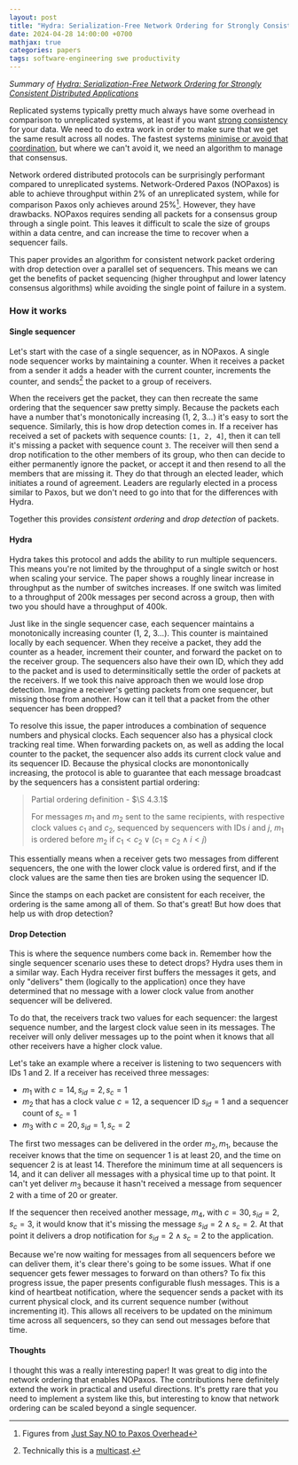 ```yaml
---
layout: post
title: "Hydra: Serialization-Free Network Ordering for Strongly Consistent Distributed Applications"
date: 2024-04-28 14:00:00 +0700
mathjax: true
categories: papers
tags: software-engineering swe productivity
---
```


_Summary of [Hydra: Serialization-Free Network Ordering for Strongly Consistent Distributed Applications](https://www.usenix.org/conference/nsdi23/presentation/choi)_

Replicated systems typically pretty much always have some overhead in comparison to unreplicated systems, at least if you want [strong consistency](https://dl.acm.org/doi/10.1145/2500500) for your data. We need to do extra work in order to make sure that we get the same result across all nodes. The fastest systems [minimise or avoid that coordination](https://blog.benjscho.dev/papers/2024/03/11/keeping-calm.html), but where we can't avoid it, we need an algorithm to manage that consensus. 

<!--more-->

Network ordered distributed protocols can be surprisingly performant compared to unreplicated systems. Network-Ordered Paxos (NOPaxos) is able to achieve throughput within 2% of an unreplicated system, while for comparison Paxos only achieves around 25%[^1]. However, they have drawbacks. NOPaxos requires sending all packets for a consensus group through a single point. This leaves it difficult to scale the size of groups within a data centre, and can increase the time to recover when a sequencer fails.

This paper provides an algorithm for consistent network packet ordering with drop detection over a parallel set of sequencers. This means we can get the benefits of packet sequencing (higher throughput and lower latency consensus algorithms) while avoiding the single point of failure in a system.

### How it works 
#### Single sequencer

Let's start with the case of a single sequencer, as in NOPaxos. A single node sequencer works by maintaining a counter. When it receives a packet from a sender it adds a header with the current counter, increments the counter, and sends[^2] the packet to a group of receivers. 

When the receivers get the packet, they can then recreate the same ordering that the sequencer saw pretty simply. Because the packets each have a number that's monotonically increasing (1, 2, 3...) it's easy to sort the sequence. Similarly, this is how drop detection comes in. If a receiver has received a set of packets with sequence counts: `[1, 2, 4]`, then it can tell it's missing a packet with sequence count `3`. The receiver will then send a drop notification to the other members of its group, who then can decide to either permanently ignore the packet, or accept it and then resend to all the members that are missing it. They do that through an elected leader, which initiates a round of agreement. Leaders are regularly elected in a process similar to Paxos, but we don't need to go into that for the differences with Hydra.

Together this provides _consistent ordering_ and _drop detection_ of packets.

#### Hydra
Hydra takes this protocol and adds the ability to run multiple sequencers. This means you're not limited by the throughput of a single switch or host when scaling your service. The paper shows a roughly linear increase in throughput as the number of switches increases. If one switch was limited to a throughput of 200k messages per second across a group, then with two you should have a throughput of 400k.

Just like in the single sequencer case, each sequencer maintains a monotonically increasing counter (1, 2, 3...). This counter is maintained locally by each sequencer. When they receive a packet, they add the counter as a header, increment their counter, and forward the packet on to the receiver group. The sequencers also have their own ID, which they add to the packet and is used to determinsitically settle the order of packets at the receivers. If we took this naive approach then we would lose drop detection. Imagine a receiver's getting packets from one sequencer, but missing those from another. How can it tell that a packet from the other sequencer has been dropped?

To resolve this issue, the paper introduces a combination of sequence numbers and physical clocks. Each sequencer also has a physical clock tracking real time. When forwarding packets on, as well as adding the local counter to the packet, the sequencer also adds its current clock value and its sequencer ID. Because the physical clocks are monontonically increasing, the protocol is able to guarantee that each message broadcast by the sequencers has a consistent partial ordering:

> Partial ordering definition - $\S 4.3.1$
> 
> For messages $m_1$ and $m_2$ sent to the same recipients, with respective clock values $c_1$ and $c_2$, sequenced by sequencers with IDs $i$ and $j$, $m_1$ is ordered before $m_2$ if $c_1 < c_2 \vee (c_1 = c_2 \wedge i < j)$

This essentially means when a receiver gets two messages from different sequencers, the one with the lower clock value is ordered first, and if the clock values are the same then ties are broken using the sequencer ID. 

Since the stamps on each packet are consistent for each receiver, the ordering is the same among all of them. So that's great! But how does that help us with drop detection? 

#### Drop Detection

This is where the sequence numbers come back in. Remember how the single sequencer scenario uses these to detect drops? Hydra uses them in a similar way. Each Hydra receiver first buffers the messages it gets, and only "delivers" them (logically to the application) once they have determined that no message with a lower clock value from another sequencer will be delivered.

To do that, the receivers track two values for each sequencer: the largest sequence number, and the largest clock value seen in its messages. The receiver will only deliver messages up to the point when it knows that all other receivers have a higher clock value. 

Let's take an example where a receiver is listening to two sequencers with IDs $1$ and $2$. If a receiver has received three messages:
- $m_1$ with $c = 14, s_{id} = 2, s_c = 1$ 
- $m_2$ that has a clock value $c = 12$, a sequencer ID $s_{id} = 1$ and a sequencer count of $s_c = 1$
- $m_3$ with $c = 20, s_{id} = 1, s_c = 2$ 

The first two messages can be delivered in the order $m_2, m_1$, because the receiver knows that the time on sequencer 1 is at least 20, and the time on sequencer 2 is at least 14. Therefore the minimum time at all sequencers is 14, and it can deliver all messages with a physical time up to that point. It can't yet deliver $m_3$ because it hasn't received a message from sequencer 2 with a time of 20 or greater. 

If the sequencer then received another message, $m_4$, with $c = 30, s_{id} = 2, s_c = 3$, it would know that it's missing the message $s_{id} = 2 \wedge s_c = 2$. At that point it delivers a drop notification for $s_{id} = 2 \wedge s_c = 2$ to the application.

Because we're now waiting for messages from all sequencers before we can deliver them, it's clear there's going to be some issues. What if one sequencer gets fewer messages to forward on than others? To fix this progress issue, the paper presents configurable flush messages. This is a kind of heartbeat notification, where the sequencer sends a packet with its current physical clock, and its current sequence number (without incrementing it). This allows all receivers to be updated on the minimum time across all sequencers, so they can send out messages before that time.

#### Thoughts

I thought this was a really interesting paper! It was great to dig into the network ordering that enables NOPaxos. The contributions here definitely extend the work in practical and useful directions. It's pretty rare that you need to implement a system like this, but interesting to know that network ordering can be scaled beyond a single sequencer.

[^1]: Figures from [Just Say NO to Paxos Overhead](https://www.usenix.org/conference/osdi16/technical-sessions/presentation/li)
[^2]: Technically this is a [multicast](https://en.wikipedia.org/wiki/Multicast).